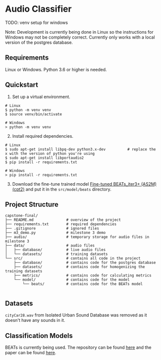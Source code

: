 # Audio Classifier
TODO: venv setup for windows

Note: Development is currently being done in Linux so the instructions for Windows may not be completely correct. Currently only works with a local version of the postgres database. 

## Requirements
Linux or Windows. Python 3.6 or higher is needed.

## Quickstart
1. Set up a virtual environment.
```
# Linux
$ python -m venv venv
$ source venv/bin/activate

# Windows
> python -m venv venv
```

2. Install required dependencies.
```
# Linux
$ sudo apt-get install libpq-dev python3.x-dev          # replace the x with the version of python you're using
$ sudo apt-get install libportaudio2
$ pip install -r requirements.txt

# Windows
> pip install -r requirements.txt
```

3. Download the fine-tune trained model [Fine-tuned BEATs_iter3+ (AS2M) (cpt2)](https://msranlcmtteamdrive.blob.core.windows.net/share/BEATs/BEATs_iter3_plus_AS2M_finetuned_on_AS2M_cpt2.pt?sv=2020-08-04&st=2022-12-18T10%3A41%3A16Z&se=3022-12-19T10%3A41%3A00Z&sr=b&sp=r&sig=gSSExKP0otwVBgKwdV8FoMWL2VppARFq%2B26xKin5rKw%3D) and put it in the `src/model/beats` directory.

## Project Structure
```
capstone-final/
├── README.md               # overview of the project
├── requirements.txt        # required dependencies
├── .gitignore              # ignored files
├── m3_demo.py              # milestone 3 demo
├── audio/                  # temporary storage for audio files in milestone 3
├── data/                   # audio files 
│   ├── database/           # live audio files
│   └── datasets/           # training datasets
└── src/                    # contains all code in the project
    ├── database/           # contains code for the postgres database
    ├── datasets/           # contains code for homogenizing the training datasets
    ├── metrics/            # contains code for calculating metrics
    └── model/              # contains code for the model
        └── beats/          # contains code for the BEATs model
    
```

## Datasets
`cityCar28.wav` from Isolated Urban Sound Database was removed as it doesn't have any sounds in it. 

## Classification Models
BEATs is currently being used. The repository can be found [here](https://github.com/microsoft/unilm/tree/master/beats) and the paper can be found [here](https://arxiv.org/abs/2212.09058).
